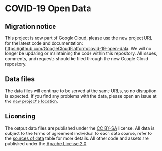 # COVID-19 Open Data


## Migration notice
This project is now part of Google Cloud, please use the new project URL for
the latest code and documentation: https://github.com/GoogleCloudPlatform/covid-19-open-data.
We will no longer be updating or maintaining the code within this repository.
All issues, comments, and requests should be filed through the new Google
Cloud repository. 


## Data files
The data files will continue to be served at the same URLs, so no disruption is
expected. If you find any problems with the data, please open an issue at the
[new project's location][1].


## Licensing

The output data files are published under the [CC BY-SA](./output/CC-BY-SA) license. All data is
subject to the terms of agreement individual to each data source, refer to the [sources of data][1]
table for more details. All other code and assets are published under the 
[Apache License 2.0](./LICENSE).


[1]: https://github.com/GoogleCloudPlatform/covid-19-open-data
